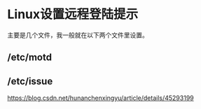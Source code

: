 # Linux设置远程登陆提示

主要是几个文件，我一般就在以下两个文件里设置。

## /etc/motd

## /etc/issue

https://blog.csdn.net/hunanchenxingyu/article/details/45293199